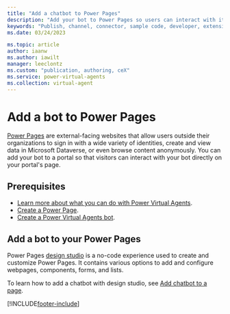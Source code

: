 ```yaml
---
title: "Add a chatbot to Power Pages"
description: "Add your bot to Power Pages so users can interact with it."
keywords: "Publish, channel, connector, sample code, developer, extensibility, PVA"
ms.date: 03/24/2023

ms.topic: article
author: iaanw
ms.author: iawilt
manager: leeclontz
ms.custom: "publication, authoring, ceX"
ms.service: power-virtual-agents
ms.collection: virtual-agent
---
```


# Add a bot to Power Pages

[Power Pages](/power-pages/) are external-facing websites that allow users outside their organizations to sign in with a wide variety of identities, create and view data in Microsoft Dataverse, or even browse content anonymously. You can add your bot to a portal so that visitors can interact with your bot directly on your portal's page.

## Prerequisites

- [Learn more about what you can do with Power Virtual Agents](fundamentals-what-is-power-virtual-agents.md).
- [Create a Power Page](/powerapps/maker/portals/create-portal).
- [Create a Power Virtual Agents bot](authoring-first-bot.md).

## Add a bot to your Power Pages

Power Pages [design studio](/power-pages/getting-started/use-design-studio) is a no-code experience used to create and customize Power Pages. It contains various options to add and configure webpages, components, forms, and lists.

To learn how to add a chatbot with design studio, see [Add chatbot to a page](/powerapps/maker/portals/add-chatbot).

[!INCLUDE[footer-include](includes/footer-banner.md)]
